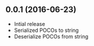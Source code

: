 
## 0.0.1 (2016-06-23)

 * Intial release
 * Serialized POCOs to string
 * Deserialize POCOs from string
